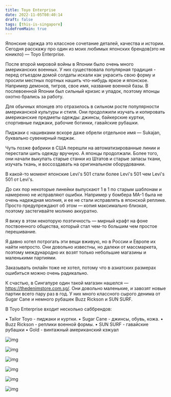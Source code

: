 ```yaml
---
title: Toyo Enterprise
date: 2022-11-05T08:40:14
draft: false
tags: [this-is-singapore]
hideFromMain: true
---
```

Японские одежда это классное сочетание деталей, качества и истории. Сегодня расскажу про один из моих любимых японских брендов(это не юникло) — Toyo Enterprise.

После второй мировой войны в Японии было очень много американских военных. У них существовала популярная традиция - перед отъездом домой солдаты искали как украсить свою форму и просили местных портных нашить что-нибудь яркое и японское. Например демонов, тигров, свое имя, название военной базы. В послевоенной Японии был сильный кризис и упадок, поэтому японцы охотно брались за работу. 

Для обычных японцев это отразилось в сильном росте популярности американской культуры и стиля. Они продолжили изучать и копировать американские предметы одежды: джинсы, байкерские куртки, спортивные пиджаки, рабочие ботинки, гавайские рубашки.

Пиджаки с нашивками вскоре даже обрели отдельное имя — Sukajan, буквально сувенирный пиджак.

Чуть позже фабрики в США перешли на автоматизированные линии и перестали шить одежду вручную. А японцы продолжали. Более того, они начали выкупать старые станки из Штатов и старые запасы ткани, изучать ткань, и воссоздавать на оригинальном оборудовании. 

В какой-то момент японские Levi's 501 стали более Levi's 501 чем Levi's 501 от Levi's.

До сих пор некоторые линейки выпускают 1 в 1 по старым шаблонам и намеренно не исправляют ошибки. Например у бомбера MA-1 была не очень надеждная молния, и ее не стали исправлять в японской реплике. Просто предупреждают об этом — копия максимально близкая, поэтому застегивайте молнию аккуратно.

Я вижу в этом некоторую поэтичность — мирный крафт на фоне поствоенного общества, который стал чем-то большим чем простое перешивание.

Я давно хотел потрогать эти вещи вживую, но в России и Европе их найти непросто. Они довольно известны, но далеки от массмаркета, поэтому международно их возят только небольшие магазины и маленькими партиями. 

Заказывать онлайн тоже не хотел, потому что в азиатских размерах ошибиться можно очень радикально. 

К счастью, в Сингапуре один такой магазин нашелся — https://thedenimstore.com.sg/. Они довольно маленькие, и завозят новые партии всего пару раз в год. У них много классного сырого денима от Sugar Cane и немного рубашек Buzz Rickson и SUN SURF.

В Toyo Enterprise входит несколько саббрендов:

• Tailor Toyo - пиджаки и куртки.
• Sugar Cane - джинсы, обувь, кожа.
• Buzz Rickson - реплики военной формы.
• SUN SURF - гавайские рубашки
• Gold - винтажный американский кэжуал

![img](/images/this-is-singapore/photos/photo_151@05-11-2022_08-40-17.jpg#center)

![img](/images/this-is-singapore/photos/photo_152@05-11-2022_08-40-17.jpg#center)

![img](/images/this-is-singapore/photos/photo_153@05-11-2022_08-40-17.jpg#center)

![img](/images/this-is-singapore/photos/photo_154@05-11-2022_08-40-17.jpg#center)

![img](/images/this-is-singapore/photos/photo_155@05-11-2022_08-40-17.jpg#center)

![img](/images/this-is-singapore/photos/photo_156@05-11-2022_08-40-17.jpg#center)
